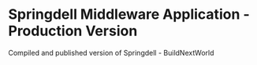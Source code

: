 # Springdell Middleware Application - Production Version
Compiled and published version of Springdell - BuildNextWorld
